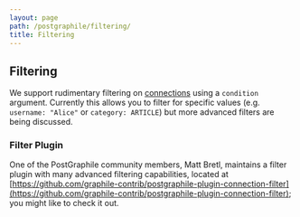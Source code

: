 ```yaml
---
layout: page
path: /postgraphile/filtering/
title: Filtering
---
```


## Filtering

We support rudimentary filtering on [connections](/postgraphile/connections/)
using a `condition` argument. Currently this allows you to filter for specific
values (e.g. `username: "Alice"` or `category: ARTICLE`) but more advanced
filters are being discussed.

### Filter Plugin

One of the PostGraphile community members, Matt Bretl, maintains a filter
plugin with many advanced filtering capabilities, located at
[https://github.com/graphile-contrib/postgraphile-plugin-connection-filter](https://github.com/graphile-contrib/postgraphile-plugin-connection-filter);
you might like to check it out.
